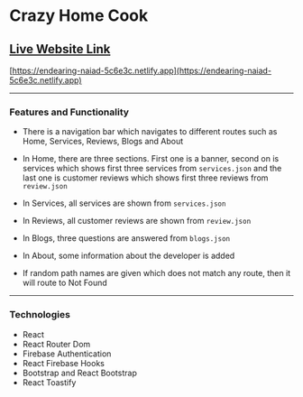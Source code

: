 # Crazy Home Cook

## [Live Website Link](https://endearing-naiad-5c6e3c.netlify.app)
[https://endearing-naiad-5c6e3c.netlify.app](https://endearing-naiad-5c6e3c.netlify.app)

--------------
### Features and Functionality
* There is a navigation bar which navigates to different routes such as Home, Services, Reviews, Blogs and About

* In Home, there are three sections. First one is a banner, second on is services which shows first three services from `services.json` and the last one is customer reviews which shows first three reviews from `review.json`

* In Services, all services are shown from `services.json`

* In Reviews, all customer reviews are shown from `review.json`

* In Blogs, three questions are answered from `blogs.json`

* In About, some information about the developer is added

* If random path names are given which does not match any route, then it will route to Not Found

--------------
### Technologies
* React
* React Router Dom
* Firebase Authentication
* React Firebase Hooks
* Bootstrap and React Bootstrap
* React Toastify